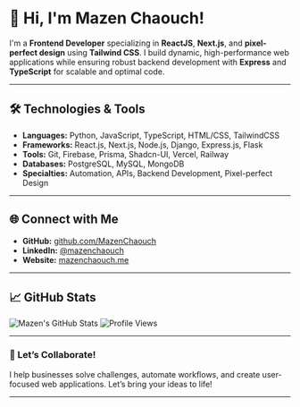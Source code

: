 # 👋 Hi, I'm Mazen Chaouch!

I'm a **Frontend Developer** specializing in **ReactJS**, **Next.js**, and **pixel-perfect design** using **Tailwind CSS**. I build dynamic, high-performance web applications while ensuring robust backend development with **Express** and **TypeScript** for scalable and optimal code.

---

## 🛠️ Technologies & Tools

- **Languages:** Python, JavaScript, TypeScript, HTML/CSS, TailwindCSS
- **Frameworks:** React.js, Next.js, Node.js, Django, Express.js, Flask
- **Tools:** Git, Firebase, Prisma, Shadcn-UI, Vercel, Railway
- **Databases:** PostgreSQL, MySQL, MongoDB
- **Specialties:** Automation, APIs, Backend Development, Pixel-perfect Design

---

## 🌐 Connect with Me

- **GitHub:** [github.com/MazenChaouch](https://github.com/MazenChaouch)
- **LinkedIn:** [@mazenchaouch](https://www.linkedin.com/in/mazenchaouch)
- **Website:** [mazenchaouch.me](https://mazenchaouch.me)

---

## 📈 GitHub Stats

![Mazen's GitHub Stats](https://github-readme-stats.vercel.app/api?username=MazenChaouch&show_icons=true&theme=radical)
![Profile Views](https://komarev.com/ghpvc/?username=MazenChaouch&color=blue&style=flat-square)


---

### 🚀 Let’s Collaborate!
I help businesses solve challenges, automate workflows, and create user-focused web applications. Let’s bring your ideas to life!

---

